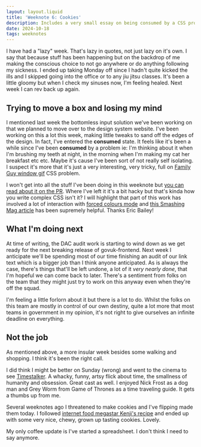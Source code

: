 ```yaml
---
layout: layout.liquid
title: 'Weeknote 6: Cookies'
description: Includes a very small essay on being consumed by a CSS problem
date: 2024-10-18
tags: weeknotes
---
```


I have had a "lazy" week. That's lazy in quotes, not just lazy on it's own. I say that because stuff has been happening but on the backdrop of me making the conscious choice to not go anywhere or do anything following my sickness. I ended up taking Monday off since I hadn't quite kicked the ills and I skipped going into the office or to any jiu jitsu classes. It's been a little gloomy but when I check my sinuses now, I'm feeling healed. Next week I can rev back up again.

## Trying to move a box and losing my mind
I mentioned last week the bottomless input solution we've been working on that we planned to move over to the design system website. I've been working on this a lot this week, making little tweaks to sand off the edges of the design. In fact, I've entered the **consumed** state. It feels like it's been a while since I've been **consumed** by a problem ie: I'm thinking about it when I'm brushing my teeth at night, in the morning when I'm making my cat her breakfast etc etc. Maybe it's cause I've been sort of not really self isolating. I suspect it's more that it's just a very interesting, very tricky, full on [Family Guy window gif](https://media1.tenor.com/m/QWdPngpHxZ8AAAAd/family-guy-css.gif) CSS problem.

I won't get into all the stuff I've been doing in this weeknote but [you can read about it on the PR](https://github.com/alphagov/govuk-design-system/pull/4220). Where I've left it it's a bit hacky but that's kinda how you write complex CSS isn't it? I will highlight that part of this work has involved a lot of interaction with [forced colours mode](https://developer.mozilla.org/en-US/docs/Web/CSS/@media/forced-colors) and [this Smashing Mag article](https://www.smashingmagazine.com/2022/03/windows-high-contrast-colors-mode-css-custom-properties/) has been supremely helpful. Thanks Eric Bailey!

## What I'm doing next
At time of writing, the DAC audit work is starting to wind down as we get ready for the next breaking release of govuk-frontend. Next week I anticipate we'll be spending most of our time finishing an audit of our link text which is a bigger job than I think anyone anticipated. As is always the case, there's things that'll be left undone, a lot of it _very nearly done_, that I'm hopeful we can come back to later. There's a sentiment from folks on the team that they might just try to work on this anyway even when they're off the squad.

I'm feeling a little forlorn about it but there is a lot to do. Whilst the folks on this team are mostly in control of our own destiny, quite a lot more that most teams in government in my opinion, it's not right to give ourselves an infinite deadline on everything.

## Not the job
As mentioned above, a more insular week besides some walking and shopping. I think it's been the right call.

I did think I might be better on Sunday (wrong) and went to the cinema to see [Timestalker](https://en.wikipedia.org/wiki/Timestalker). A whacky, funny, artsy flick about time, the smallness of humanity and obsession. Great cast as well. I enjoyed Nick Frost as a dog man and Grey Worm from Game of Thrones as a time traveling guide. It gets a thumbs up from me.

Several weeknotes ago I threatened to make cookies and I've flipping made them today. I followed [internet food megastar Kenji's recipe](https://www.seriouseats.com/the-food-lab-best-chocolate-chip-cookie-recipe) and ended up with some very nice, chewy, grown up tasting cookies. Lovely.

My only coffee update is I've started a spreadsheet. I don't think I need to say anymore.
